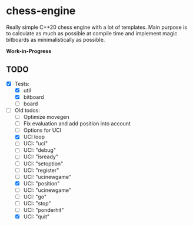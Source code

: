 # chess-engine

Really simple C++20 chess engine with a lot of templates. Main purpose is to calculate as much as possible at compile 
time and implement magic bitboards as minimalistically as possible. 

**Work-in-Progress**

## TODO

- [x] Tests: 
    - [x] util
    - [x] bitboard
    - [ ] board    
- [ ] Old todos:
    - [ ] Optimize movegen
    - [ ] Fix evaluation and add position into account
    - [ ] Options for UCI
    - [x] UCI loop
    - [ ] UCI: "uci"
    - [ ] UCI: "debug"
    - [ ] UCI: "isready"
    - [ ] UCI: "setoption"
    - [ ] UCI: "register"
    - [ ] UCI: "ucinewgame"
    - [x] UCI: "position"
    - [ ] UCI: "ucinewgame"
    - [ ] UCI: "go"
    - [ ] UCI: "stop"
    - [ ] UCI: "ponderhit"
    - [x] UCI: "quit"
